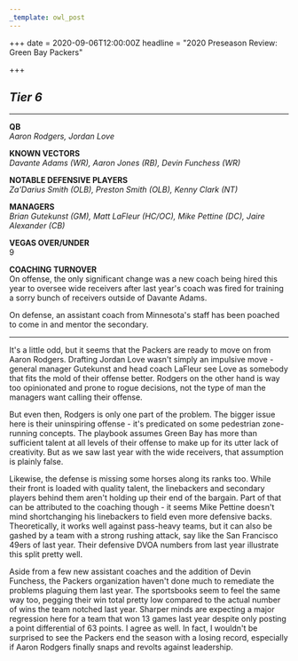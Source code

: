 ```yaml
---
_template: owl_post
---
```



+++
date = 2020-09-06T12:00:00Z
headline = "2020 Preseason Review: Green Bay Packers"

+++
## _Tier 6_

***

**QB**  
_Aaron Rodgers, Jordan Love_

**KNOWN VECTORS**  
_Davante Adams (WR), Aaron Jones (RB), Devin Funchess (WR)_

**NOTABLE DEFENSIVE PLAYERS**  
_Za'Darius Smith (OLB), Preston Smith (OLB), Kenny Clark (NT)_

**MANAGERS**  
_Brian Gutekunst (GM), Matt LaFleur (HC/OC), Mike Pettine (DC), Jaire Alexander (CB)_

**VEGAS OVER/UNDER**  
9

**COACHING TURNOVER**  
On offense, the only significant change was a new coach being hired this year to oversee wide receivers after last year's coach was fired for training a sorry bunch of receivers outside of Davante Adams.

On defense, an assistant coach from Minnesota's staff has been poached to come in and mentor the secondary.

***

It's a little odd, but it seems that the Packers are ready to move on from Aaron Rodgers. Drafting Jordan Love wasn't simply an impulsive move - general manager Gutekunst and head coach LaFleur see Love as somebody that fits the mold of their offense better. Rodgers on the other hand is way too opinionated and prone to rogue decisions, not the type of man the managers want calling their offense.

But even then, Rodgers is only one part of the problem. The bigger issue here is their uninspiring offense - it's predicated on some pedestrian zone-running concepts. The playbook assumes Green Bay has more than sufficient talent at all levels of their offense to make up for its utter lack of creativity.  But as we saw last year with the wide receivers, that assumption is plainly false.

Likewise, the defense is missing some horses along its ranks too. While their front is loaded with quality talent, the linebackers and secondary players behind them aren't holding up their end of the bargain. Part of that can be attributed to the coaching though - it seems Mike Pettine doesn't mind shortchanging his linebackers to field even more defensive backs. Theoretically, it works well against pass-heavy teams, but it can also be gashed by a team with a strong rushing attack, say like the San Francisco 49ers of last year. Their defensive DVOA numbers from last year illustrate this split pretty well.

Aside from a few new assistant coaches and the addition of Devin Funchess, the Packers organization haven't done much to remediate the problems plaguing them last year. The sportsbooks seem to feel the same way too, pegging their win total pretty low compared to the actual number of wins the team notched last year. Sharper minds are expecting a major regression here for a team that won 13 games last year despite only posting a point differential of 63 points. I agree as well. In fact, I wouldn't be surprised to see the Packers end the season with a losing record, especially if Aaron Rodgers finally snaps and revolts against leadership.

